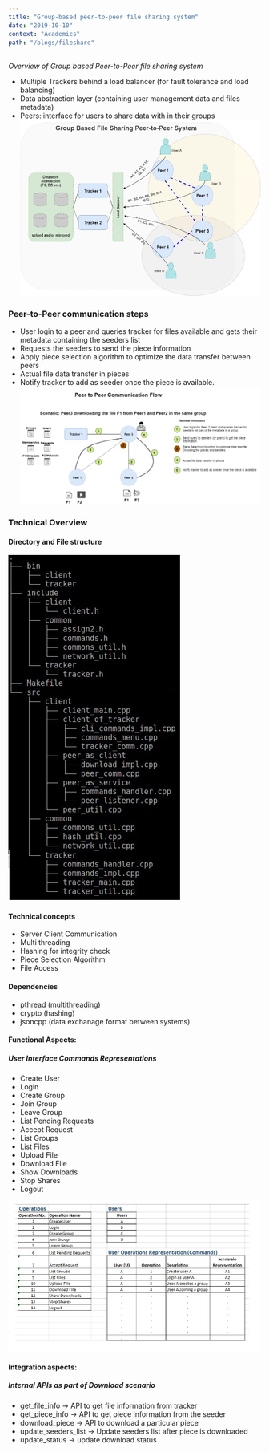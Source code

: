 ```yaml
---
title: "Group-based peer-to-peer file sharing system"
date: "2019-10-10"
context: "Academics"
path: "/blogs/fileshare"
---
```


*Overview of Group based Peer-to-Peer file sharing system*
- Multiple Trackers behind a load balancer (for fault tolerance and load balancing)
- Data abstraction layer (containing user management data and files metadata)
- Peers: interface for users to share data with in their groups
![](./group_file_sharing.jpg)

### Peer-to-Peer communication steps
- User login to a peer and queries tracker for files available and gets their metadata containing the seeders list
- Requests the seeders to send the piece information
- Apply piece selection algorithm to optimize the data transfer between peers
- Actual file data transfer in pieces
- Notify tracker to add as seeder once the piece is available.
![](./dowload_steps.jpg)

### Technical Overview
#### Directory and File structure
![](./code_structure_overview.jpg)
#### Technical concepts
- Server Client Communication
- Multi threading
- Hashing for integrity check
- Piece Selection Algorithm
- File Access

#### Dependencies
- pthread (multithreading)
- crypto (hashing)
- jsoncpp (data exchanage format between systems)

#### Functional Aspects:
##### User Interface Commands Representations
- Create User
- Login
- Create Group
- Join Group
- Leave Group
- List Pending Requests
- Accept Request
- List Groups
- List Files
- Upload File
- Download File
- Show Downloads
- Stop Shares
- Logout

![](./user_commands_rep.jpg)

#### Integration aspects:
##### Internal APIs as part of Download scenario
- get_file_info -> API to get file information from tracker
- get_piece_info -> API to get piece information from the seeder
- download_piece -> API to download a particular piece
- update_seeders_list -> Update seeders list after piece is downloaded
- update_status -> update download status
